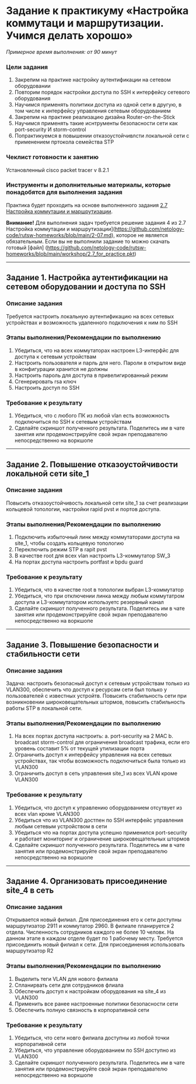 # Задание к практикуму «Настройка коммутаци и маршрутизации. Учимся делать хорошо»
 
*Примерное время выполнения: от 90 минут*

### Цели задания
1. Закрепим на практике настройку аутентификации на сетевом оборудовании 
2. Повторим порядок настройки доступа по SSH к интерфейсу сетевого оборудования
3. Научимся применять политики доступа из одной сети в другую, в том числе к интерфейсу управления сетевым оборудованием
4. Закрепим на практике реализацию дизайна Router-on-the-Stick
5. Научимся применять такие иснтрументы безопасности сети как port-security И storm-control
6. Попрактикуемся в повышении отказоустойчивлсти локальной сети с применением пртокола семейства STP 

### Чеклист готовности к занятию
Установленный cisco packet tracer v 8.2.1

### Инструменты и дополнительные материалы, которые понадобятся для выполнения задания
Практика будет проходить на основе выполненного задания [2.7 Настройка коммутации и маршрутизации](https://github.com/netology-code/rutsw-homeworks/blob/main/2-07.md).

**Внимание!**
Для выполнения задач требуется решение задания 4 из 2.7 Настройка коммутации и маршрутизации](https://github.com/netology-code/rutsw-homeworks/blob/main/2-07.md), которое не является обязательным. 
Если вы не выполнили задание то можно скачать готовый [файл] (https://github.com/netology-code/rutsw-homeworks/blob/main/workshop/2.7_for_practice.pkt)


---

## Задание 1. Настройка аутентификации на сетевом оборудовании и доступа по SSH 
### Описание задания
Требуется настроить локальную аутентификацию на всех сетевых устройствах и возможность удаленного подключения к ним по SSH

### Этапы выполнения/Рекомендации по выполнению
1. Убедиться, что на всех коммутаторах настроен  L3-интерфйс для доступа к сетевым устройствам
2. Настроить пользователя и парль для него. Пароли в открытом виде в конфигурации хранится не должны
3. Настроить пароль для доступа в привелигированный режим
4. Сгенерировать rsa ключ
5. Настроить доступ по SSH

### Требование к результату
1. Убедиться, что с любого ПК из любой vlan есть возможность подключиться по SSH к сетевым устройствам
2. Сделайте скриншот полученного результата. Поделитесь им в чате занятия или продемонстрируйте свой экран преподавателю непосредственно на воркшопе

--- 
 
## Задание 2. Повышение отказоустойчивости локальной сети site_1
### Описание задания
Повысить отказоустойчивость локальной сети site_1 за счет реализации кольцевой топологии, настройки rapid pvst и портов доступа.

### Этапы выполнения/Рекомендации по выполнению
1. Подключить избыточный линк между коммутаторами доступа на site_1, чтобы создать кольцевую топологию
2. Переключить режим STP в rapit pvst
3. В качестве root для всех vlan настроить L3-коммутатор SW_3
4. На портах доступа настроить portfast и bpdu guard

### Требование к результату
1. Убедиться, что в качестве root в топологии выбран L3-коммутатор
2. Убедиться, что при отключении линка между любым коммутатром доступа и L3-коммутатором используетс резервный канал
3. Сделайте скриншот полученного результата. Поделитесь им в чате занятия или продемонстрируйте свой экран преподавателю непосредственно на воркшопе

---

## Задание 3. Повышение безопасности и стабильности сети
### Описание задания
Задача: настроить безопасный доступ к сетевым устройствам только из VLAN300, обеспечить что доступ к ресурсам сети был только у пользователей с известных устройтв. Повысить стабильность сети при возникновении широковещательных штормов, повысить стабильность работы STP в локальной сети.

### Этапы выполнения/Рекомендации по выполнению
1. На всех портах доступа настроить: 
   a. port-security на 2 MAC 
   b. broadcast storm-control для ограничения broadcast трафика, если его уровень составит 5% от текущей утилизации порта
2. Ограничить доступ к интерфейсу управления на всех сетевых устройствах, так чтобы возможность подключиться была только из VLAN300
3. Ограничить доступ в сеть управления site_1 из всех VLAN кроме VLAN300

### Требование к результату
1. Убедиться, что доступ к управлению оборудованием отсутвует из всех vlan кроме VLAN300
2. Убедиться что из VLAN300 достпен по SSH интерфейс управления любым сетевым устройством в сети
3. Убедиться что на портах доступа успешно применился port-security и работает мониторинг и ограничение широковещательных штормов
4. Сделайте скриншот полученного результата. Поделитесь им в чате занятия или продемонстрируйте свой экран преподавателю непосредственно на воркшопе


--- 
 
## Задание 4. Организовать присоединение site_4 в сеть

### Описание задания
Открывается новый филиал. Для присоединения его к сети доступны маршрутизатор 2911 и коммутатор 2960. В филиале планируется 2 отдела. Численность сотрудников каждого не более 10 человк. На данном этапе в каждом отделе будет по 1 рабочему месту. Требуется присоединить новый филиал к сети. Для присоединения использовать маршрутизатор R2

### Этапы выполнения/Рекомендации по выполнению
1. Выделить теги VLAN для нового филиала
2. Спланирвать сети для сотрудников флиала
3. Обеспечить доступ к настройкам оборудования на site_4 из VLAN300
4. Применить все ранее настроенные политики безопасности сети
5. Обеспечить полную связность в корпоративной сети

### Требование к результату
1. Убедиться, что сети новго филиала доступны из любой точки корпоративной сети
2. Убедиться, что управление оборудованием по SSH доступно из VLAN300
3. Сделайте скриншот полученного результата. Поделитесь им в чате занятия или продемонстрируйте свой экран преподавателю непосредственно на воркшопе
